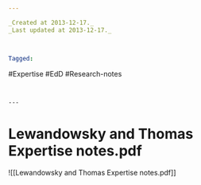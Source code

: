 ```yaml
---

_Created at 2013-12-17._
_Last updated at 2013-12-17._



Tagged: 
```
#Expertise #EdD #Research-notes
```


---
```


# Lewandowsky and Thomas Expertise notes.pdf


![[Lewandowsky and Thomas Expertise notes.pdf]]

